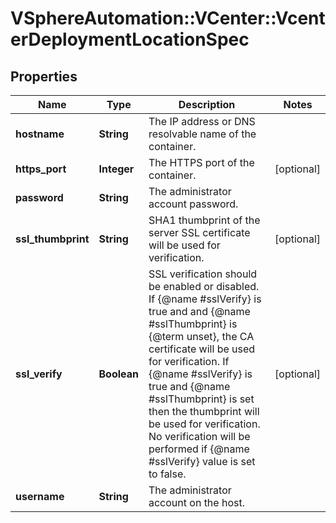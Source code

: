 # VSphereAutomation::VCenter::VcenterDeploymentLocationSpec

## Properties
Name | Type | Description | Notes
------------ | ------------- | ------------- | -------------
**hostname** | **String** | The IP address or DNS resolvable name of the container. | 
**https_port** | **Integer** | The HTTPS port of the container. | [optional] 
**password** | **String** | The administrator account password. | 
**ssl_thumbprint** | **String** | SHA1 thumbprint of the server SSL certificate will be used for verification. | [optional] 
**ssl_verify** | **Boolean** | SSL verification should be enabled or disabled. If {@name #sslVerify} is true and and {@name #sslThumbprint} is {@term unset}, the CA certificate will be used for verification. If {@name #sslVerify} is true and {@name #sslThumbprint} is set then the thumbprint will be used for verification. No verification will be performed if {@name #sslVerify} value is set to false. | [optional] 
**username** | **String** | The administrator account on the host. | 


